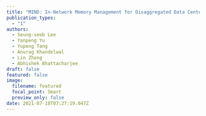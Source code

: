 ```yaml
---
title: "MIND: In-Network Memory Management for Disaggregated Data Centers"
publication_types:
  - "1"
authors:
  - Seung-seob Lee
  - Yanpeng Yu
  - Yupeng Tang
  - Anurag Khandelwal
  - Lin Zhong
  - Abhishek Bhattacharjee
draft: false
featured: false
image:
  filename: featured
  focal_point: Smart
  preview_only: false
date: 2021-07-18T07:27:19.047Z
---
```

